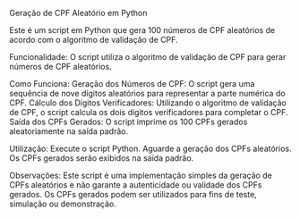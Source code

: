Geração de CPF Aleatório em Python

Este é um script em Python que gera 100 números de CPF aleatórios de acordo com o algoritmo de validação de CPF.

Funcionalidade:
O script utiliza o algoritmo de validação de CPF para gerar números de CPF aleatórios.

Como Funciona:
Geração dos Números de CPF: O script gera uma sequência de nove dígitos aleatórios para representar a parte numérica do CPF.
Cálculo dos Dígitos Verificadores: Utilizando o algoritmo de validação de CPF, o script calcula os dois dígitos verificadores para completar o CPF.
Saída dos CPFs Gerados: O script imprime os 100 CPFs gerados aleatoriamente na saída padrão.

Utilização:
Execute o script Python.
Aguarde a geração dos CPFs aleatórios.
Os CPFs gerados serão exibidos na saída padrão.

Observações:
Este script é uma implementação simples da geração de CPFs aleatórios e não garante a autenticidade ou validade dos CPFs gerados.
Os CPFs gerados podem ser utilizados para fins de teste, simulação ou demonstração.